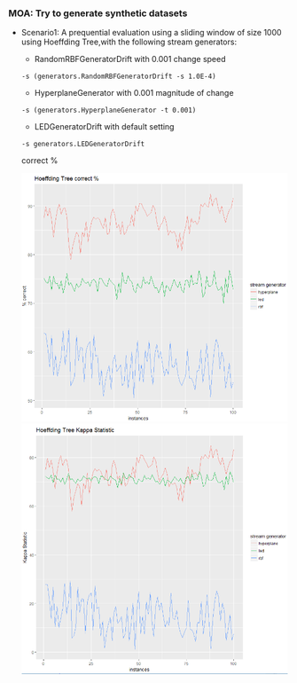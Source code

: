 ### MOA: Try to generate synthetic datasets

*  Scenario1: A prequential evaluation using a sliding window of size 1000 using Hoeffding Tree,with the following stream generators: 
    * RandomRBFGeneratorDrift with 0.001 change speed
    ```
    -s (generators.RandomRBFGeneratorDrift -s 1.0E-4)
    ```
    * HyperplaneGenerator with 0.001 magnitude of change
    ```
    -s (generators.HyperplaneGenerator -t 0.001)
    ```
    * LEDGeneratorDrift with default setting
    ```
    -s generators.LEDGeneratorDrift
    ```
    correct %
    
    ![](/chapter1/ht_correct.PNG)
    ![](/chapter1/ht_kappa.PNG)